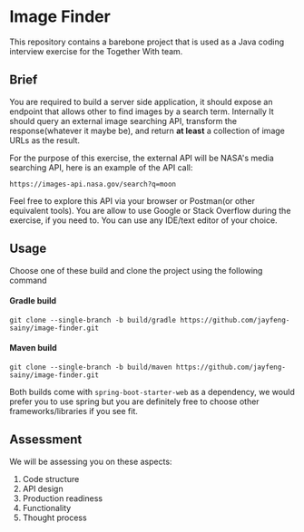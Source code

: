 # Image Finder
This repository contains a barebone project that is used as a Java coding interview exercise for the Together With team.


## Brief
You are required to build a server side application, it should expose an endpoint that allows other to find images by a search term. Internally It should query an external image searching API, transform the response(whatever it maybe be), and return **at least** a collection of image URLs as the result.

For the purpose of this exercise, the external API will be NASA's media searching API, here is an example of the API call:

    https://images-api.nasa.gov/search?q=moon

Feel free to explore this API via your browser or Postman(or other equivalent tools). You are allow to use Google or Stack Overflow during the exercise, if you need to. You can use any IDE/text editor of your choice.


## Usage
Choose one of these build and clone the project using the following command

#### Gradle build
`git clone --single-branch -b build/gradle https://github.com/jayfeng-sainy/image-finder.git`


#### Maven build
`git clone --single-branch -b build/maven https://github.com/jayfeng-sainy/image-finder.git`


Both builds come with `spring-boot-starter-web` as a dependency, we would prefer you to use spring but you are definitely free to choose other frameworks/libraries if you see fit.


## Assessment
We will be assessing you on these aspects: 
1. Code structure
2. API design
3. Production readiness
4. Functionality
5. Thought process
